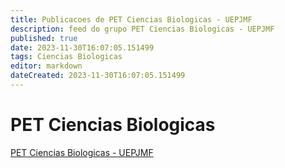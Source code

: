 ```yaml
---
title: Publicacoes de PET Ciencias Biologicas - UEPJMF
description: feed do grupo PET Ciencias Biologicas - UEPJMF
published: true
date: 2023-11-30T16:07:05.151499
tags: Ciencias Biologicas
editor: markdown
dateCreated: 2023-11-30T16:07:05.151499
---
```


# PET Ciencias Biologicas
[PET Ciencias Biologicas - UEPJMF](/grupo/11PETCienciasBiologicasUEPJMF.md)